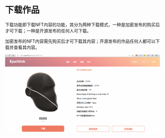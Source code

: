 # 下载作品

下载功能即下载NFT内容的功能，其分为两种下载模式，一种是加密发布的购买后才可下载；一种是开源发布的任何人可下载。

加密发布的NFT内容需先购买后才可下载其内容；开源发布的作品任何人都可以下载并查看其内容。

![](<../.gitbook/assets/GIF 2022-5-13 15-47-49.gif>)
